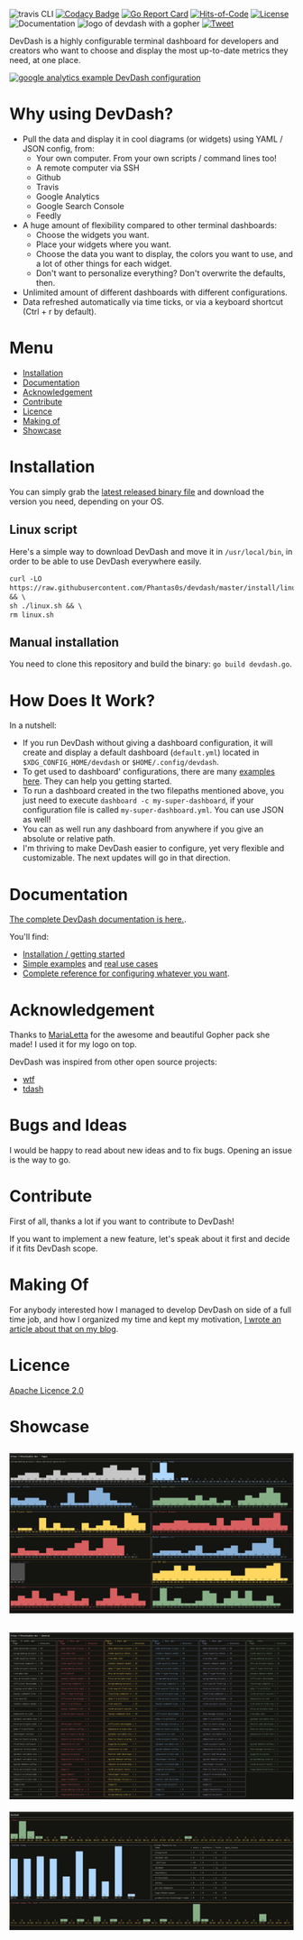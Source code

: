 ![travis CLI](https://travis-ci.org/Phantas0s/devdash.svg?branch=master&style=for-the-badge) [![Codacy Badge](https://api.codacy.com/project/badge/Grade/ec1e19b08f3b40d19f3acaf93e3e186b)](https://www.codacy.com/app/Phantas0s/devdash?utm_source=github.com&amp;utm_medium=referral&amp;utm_content=Phantas0s/devdash&amp;utm_campaign=Badge_Grade)  [![Go Report Card](https://goreportcard.com/badge/github.com/Phantas0s/devdash)](https://goreportcard.com/report/github.com/Phantas0s/devdash) [![Hits-of-Code](https://hitsofcode.com/github/phantas0s/devdash)](https://hitsofcode.com/view/github/phantas0s/devdash) [![License](https://img.shields.io/badge/License-Apache%202.0-blue.svg)](https://opensource.org/licenses/Apache-2.0) ![Documentation](https://img.shields.io/website?url=https%3A%2F%2Fthedevdash.com&label=documentation)
![logo of devdash with a gopher](./doc/img/logo.jpg) 
[![Tweet](https://img.shields.io/twitter/url/http/shields.io.svg?style=social)](https://twitter.com/intent/tweet?text=DevDash%20-%20Highly%20Configurable%20Terminal%20Dashboard%20For%20Developers:&url=https%3A%2F%2Fgithub.com%2Fphantas0s%2Fdevdash&hashtags=developers,dashboard,terminal,CLI,golang)

DevDash is a highly configurable terminal dashboard for developers and creators who want to choose and display the most up-to-date metrics they need, at one place.

[![google analytics example DevDash configuration](./example/img/mix-1.png)](https://raw.githubusercontent.com/Phantas0s/devdash/master/example/img/mix-1.png)

# Why using DevDash?

* Pull the data and display it in cool diagrams (or widgets) using YAML / JSON config, from: 
    * Your own computer. From your own scripts / command lines too!
    * A remote computer via SSH
    * Github
    * Travis
    * Google Analytics 
    * Google Search Console
    * Feedly
* A huge amount of flexibility compared to other terminal dashboards:
  * Choose the widgets you want.
  * Place your widgets where you want.
  * Choose the data you want to display, the colors you want to use, and a lot of other things for each widget.
  * Don't want to personalize everything? Don't overwrite the defaults, then.
* Unlimited amount of different dashboards with different configurations.
* Data refreshed automatically via time ticks, or via a keyboard shortcut (Ctrl + r by default).

# Menu
* [Installation](#installation)
* [Documentation](#documentation)
* [Acknowledgement](#acknowledgement)
* [Contribute](#contribute)
* [Licence](#licence)
* [Making of](#Making-of)
* [Showcase](#showcase)

# Installation

You can simply grab the [latest released binary file](https://github.com/Phantas0s/devdash/releases/latest) and download the version you need, depending on your OS.

## Linux script

Here's a simple way to download DevDash and move it in `/usr/local/bin`, in order to be able to use DevDash everywhere easily.

```shell
curl -LO https://raw.githubusercontent.com/Phantas0s/devdash/master/install/linux.sh && \
sh ./linux.sh && \
rm linux.sh
```

## Manual installation

You need to clone this repository and build the binary: `go build devdash.go`.

# How Does It Work?

In a nutshell:

* If you run DevDash without giving a dashboard configuration, it will create and display a default dashboard (`default.yml`) located in `$XDG_CONFIG_HOME/devdash` or `$HOME/.config/devdash`.
* To get used to dashboard' configurations, there are many [examples here](https://thedevdash.com/getting-started/examples/). They can help you getting started.
* To run a dashboard created in the two filepaths mentioned above, you just need to execute `dashboard -c my-super-dashboard`, if your configuration file is called `my-super-dashboard.yml`. You can use JSON as well!
* You can as well run any dashboard from anywhere if you give an absolute or relative path.
* I'm thriving to make DevDash easier to configure, yet very flexible and customizable. The next updates will go in that direction.

# Documentation

[The complete DevDash documentation is here.](https://thedevdash.com).

You'll find:

* [Installation / getting started](https://thedevdash.com/getting-started/installation/)
* [Simple examples](https://thedevdash.com/getting-started/examples/) and [real use cases](https://thedevdash.com/getting-started/use-cases/devdash/)
* [Complete reference for configuring whatever you want](https://thedevdash.com/reference/).

# Acknowledgement

Thanks to [MariaLetta](https://github.com/MariaLetta/free-gophers-pack) for the awesome and beautiful Gopher pack she made! I used it for my logo on top.

DevDash was inspired from other open source projects:

* [wtf](https://github.com/wtfutil/wtf)
* [tdash](https://github.com/jessfraz/tdash)

# Bugs and Ideas

I would be happy to read about new ideas and to fix bugs. Opening an issue is the way to go.

# Contribute

First of all, thanks a lot if you want to contribute to DevDash!

If you want to implement a new feature, let's speak about it first and decide if it fits DevDash scope.

# Making Of

For anybody interested how I managed to develop DevDash on side of a full time job, and how I organized my time and kept my motivation, [I wrote an article about that on my blog](https://thevaluable.dev/programming-side-project-example-devdash/).

# Licence

[Apache Licence 2.0](https://choosealicense.com/licenses/apache-2.0/)

# Showcase

![google analytics example DevDash configuration](./example/img/thevaluabledev-2.png)
-------
![google analytics example DevDash configuration](./example/img/thevaluabledev-3.png)
-------
![github example DevDash configuration](./example/img/devdash-1.png)

